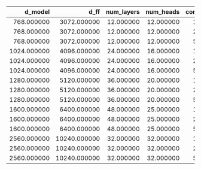 |     d_model |         d_ff |   num_layers |   num_heads |   context_length |   batch_size |   mean_time |   std_time |       cv |
|------------:|-------------:|-------------:|------------:|-----------------:|-------------:|------------:|-----------:|---------:|
|  768.000000 |  3072.000000 |    12.000000 |   12.000000 |       128.000000 |     4.000000 |    0.078000 |   0.001200 | 0.015385 |
|  768.000000 |  3072.000000 |    12.000000 |   12.000000 |       256.000000 |     4.000000 |    0.082400 |   0.000500 | 0.006068 |
|  768.000000 |  3072.000000 |    12.000000 |   12.000000 |       512.000000 |     4.000000 |    0.134000 |   0.000000 | 0.000000 |
| 1024.000000 |  4096.000000 |    24.000000 |   16.000000 |       128.000000 |     4.000000 |    0.156300 |   0.001800 | 0.011516 |
| 1024.000000 |  4096.000000 |    24.000000 |   16.000000 |       256.000000 |     4.000000 |    0.222000 |   0.013200 | 0.059459 |
| 1024.000000 |  4096.000000 |    24.000000 |   16.000000 |       512.000000 |     4.000000 |    0.405100 |   0.000400 | 0.000987 |
| 1280.000000 |  5120.000000 |    36.000000 |   20.000000 |       128.000000 |     4.000000 |    0.284500 |   0.027400 | 0.096309 |
| 1280.000000 |  5120.000000 |    36.000000 |   20.000000 |       256.000000 |     4.000000 |    0.427400 |   0.000200 | 0.000468 |
| 1280.000000 |  5120.000000 |    36.000000 |   20.000000 |       512.000000 |     4.000000 |    0.864500 |   0.000700 | 0.000810 |
| 1600.000000 |  6400.000000 |    48.000000 |   25.000000 |       128.000000 |     4.000000 |    0.461100 |   0.002100 | 0.004554 |
| 1600.000000 |  6400.000000 |    48.000000 |   25.000000 |       256.000000 |     4.000000 |    0.873900 |   0.000400 | 0.000458 |
| 1600.000000 |  6400.000000 |    48.000000 |   25.000000 |       512.000000 |     4.000000 |    1.713000 |   0.000200 | 0.000117 |
| 2560.000000 | 10240.000000 |    32.000000 |   32.000000 |       128.000000 |     4.000000 |    0.671400 |   0.000300 | 0.000447 |
| 2560.000000 | 10240.000000 |    32.000000 |   32.000000 |       256.000000 |     4.000000 |    1.303500 |   0.000200 | 0.000153 |
| 2560.000000 | 10240.000000 |    32.000000 |   32.000000 |       512.000000 |     4.000000 |    2.575300 |   0.005000 | 0.001942 |